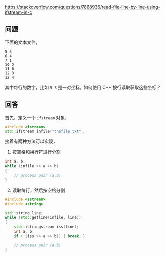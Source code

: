 <https://stackoverflow.com/questions/7868936/read-file-line-by-line-using-ifstream-in-c>

## 问题

下面的文本文件，

```
5 3
6 4
7 1
10 5
11 6
12 3
12 4
```

其中每行的数字，比如 `5 3` 是一对坐标，如何使用 C++ 按行读取获取这些坐标？

## 回答

首先，定义一个 `ifstream` 对象，

```c++
#include <fstream>
std::ifstream infile("thefile.txt");
```

接着有两种方法可以实现，

1. 按空格和换行符进行分割

```c++
int a, b;
while (infile >> a >> b)
{
    // process pair (a,b)
}
```

2. 读取每行，然后按空格分割

```c++
#include <sstream>
#include <string>

std::string line;
while (std::getline(infile, line))
{
    std::istringstream iss(line);
    int a, b;
    if (!(iss >> a >> b)) { break; }

    // process pair (a,b)
}
```
